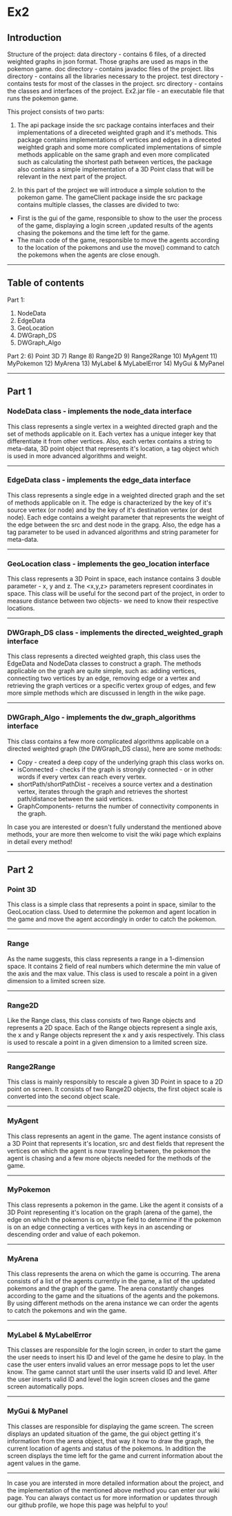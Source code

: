 # Ex2
## Introduction

Structure of the project:
data directory - contains 6 files, of a directed weighted graphs in json format. Those graphs are used as maps in the pokemon game.
doc directory - contains javadoc files of the project.
libs directory - contains all the libraries necessary to the project. 
test directory - contains tests for most of the classes in the project.
src directory - contains the classes and interfaces of the project.
Ex2.jar file - an executable file that runs the pokemon game.

This project consists of two parts:

1) The api package inside the src package contains interfaces and their implementations of a direceted weighted graph and it's methods.
 This package contains implementations of vertices and edges in a direceted weighted graph and some more complicated implementations of
 simple methods applicable on the same graph and even more complicated such as calculating the shortest path between vertices, the package
 also contains a simple implementation of a 3D Point class that will be relevant in the next part of the project.
 
 2) In this part of the project we will introduce a simple solution to the pokemon game. 
 The gameClient package inside the src package contains multiple classes, the classes are divided to two:
 - First is the gui of the game, responsible to show to the user the process of the game, displaying a login screen ,updated results
 of the agents chasing the pokemons and the time left for the game.
 - The main code of the game, responsible to move the agents according to the location of the pokemons and use the move() command 
 to catch the pokemons when the agents are close enough.
 
-----------------------------------------------------------------------------------------------------------------------------------------------------------------------------------

## Table of contents

Part 1:
1) NodeData  
2) EdgeData 
3) GeoLocation 
4) DWGraph_DS
5) DWGraph_Algo

Part 2:
6) Point 3D
7) Range
8) Range2D
9) Range2Range
10) MyAgent
11) MyPokemon
12) MyArena
13) MyLabel & MyLabelError
14) MyGui & MyPanel

-----------------------------------------------------------------------------------------------------------------------------------------------------------------------------------
## Part 1

### NodeData class - implements the node_data interface
This class represents a single vertex in a weighted directed graph and the set of methods applicable on it. Each vertex has a unique integer key 
that differentiate it from other vertices. Also, each vertex contains a string to meta-data, 3D point object that represents it's location, a tag
object which is used in more advanced algorithms and weight.

-----------------------------------------------------------------------------------------------------------------------------------------------------------------------------------

### EdgeData class - implements the edge_data interface
This class represents a single edge in a weighted directed graph and the set of methods applicable on it. The edge is characterized by the key of it's source vertex (or node)
and by the key of it's destination vertex (or dest node). Each edge contains a weight parameter that represents the weight of the edge between the src and dest node in the 
grapg. Also, the edge has a tag parameter to be used in advanced algorithms and string parameter for meta-data.

-----------------------------------------------------------------------------------------------------------------------------------------------------------------------------------

### GeoLocation class - implements the geo_location interface
This class represents a 3D Point in space, each instance contains 3 double parameter - x, y and z. The <x,y,z> parameters represent coordinates in space. This class
will be useful for the second part of the project, in order to measure distance between two objects- we need to know their respective locations.

-----------------------------------------------------------------------------------------------------------------------------------------------------------------------------------

### DWGraph_DS class - implements the directed_weighted_graph interface
This class represents a directed weighted graph, this class uses the EdgeData and NodeData classes to construct a graph. The methods applicable on the graph
are quite simple, such as: adding vertices, connecting two vertices by an edge, removing edge or a vertex and retrieving the graph vertices or a specific vertex 
group of edges, and few more simple methods which are discussed in length in the wike page.

-----------------------------------------------------------------------------------------------------------------------------------------------------------------------------------

### DWGraph_Algo - implements the dw_graph_algorithms interface
This class contains a few more complicated algorithms applicable on a directed weighted graph (the DWGraph_DS class), here are some methods:
- Copy - created a deep copy of the underlying graph this class works on.
- isConnected - checks if the graph is strongly connected - or in other words if every vertex can reach every vertex. 
- shortPath/shortPathDist - receives a source vertex and a destination vertex, iterates through the graph and retrieves the shortest path/distance between
the said vertices.
- GraphComponents-  returns the number of connectivity components in the graph.

In case you are interested or doesn't fully understand the mentioned above methods, your are more then welcome to visit the wiki page which explains in detail every method!

-----------------------------------------------------------------------------------------------------------------------------------------------------------------------------------
## Part 2

### Point 3D
This class is a simple class that represents a point in space, similar to the GeoLocation class. Used to determine the pokemon and agent location in the game and move
the agent accordingly in order to catch the pokemon.

-----------------------------------------------------------------------------------------------------------------------------------------------------------------------------------

### Range
As the name suggests, this class represents a range in a 1-dimension space. It contains 2 field of real numbers which determine the min value of the axis and the max value.
This class is used to rescale a point in a given dimension to a limited screen size.

-----------------------------------------------------------------------------------------------------------------------------------------------------------------------------------

### Range2D
Like the Range class, this class consists of two Range objects and represents a 2D space. Each of the Range objects represent a single axis, the x and y Range objects 
represent the x and y axis respectively. This class is used to rescale a point in a given dimension to a limited screen size.

-----------------------------------------------------------------------------------------------------------------------------------------------------------------------------------

### Range2Range
This class is mainly responsibly to rescale a given 3D Point in space to a 2D point on screen. It consists of two Range2D objects, the first object scale is converted into
the second object scale. 

-----------------------------------------------------------------------------------------------------------------------------------------------------------------------------------

### MyAgent
This class represents an agent in the game. The agent instance consists of a 3D Point that represents it's location, src and dest fields that represent the vertices on which
the agent is now traveling between, the pokemon the agent is chasing and a few more objects needed for the methods of the game.


-----------------------------------------------------------------------------------------------------------------------------------------------------------------------------------

### MyPokemon
This class represents a pokemon in the game. Like the agent it consists of a 3D Point representing it's location on the graph (arena of the game), the edge on which the pokemon 
is on, a type field to determine if the pokemon is on an edge connecting a vertices with keys in an ascending or descending order and value of each pokemon.

-----------------------------------------------------------------------------------------------------------------------------------------------------------------------------------

### MyArena
This class represents the arena on which the game is occurring. The arena consists of a list of the agents currently in the game, a list of the updated pokemons and the graph
of the game. The arena constantly changes according to the game and the situations of the agents and the pokemons. By using different methods on the arena instance we can
order the agents to catch the pokemons and win the game.


-----------------------------------------------------------------------------------------------------------------------------------------------------------------------------------

### MyLabel & MyLabelError
This classes are responsible for the login screen, in order to start the game the user needs to insert his ID and level of the game he desire to play. In the case the user
enters invalid values an error message pops to let the user know. The game cannot start until the user inserts valid ID and level. After the user inserts valid ID and level 
the login screen closes and the game screen automatically pops.

-----------------------------------------------------------------------------------------------------------------------------------------------------------------------------------

### MyGui & MyPanel
This classes are responsible for displaying the game screen. The screen displays an updated situation of the game, the gui object getting it's information from the arena
object, that way it how to draw the graph, the current location of agents and status of the pokemons. In addition the screen displays the time left for the game and current
information about the agent values in the game.

-----------------------------------------------------------------------------------------------------------------------------------------------------------------------------------

In case you are intersted in more detailed information about the project, and the implementation of the mentioned above method you can enter our wiki page.
You can always contact us for more information or updates through our github profile, we hope this page was helpful to you!



